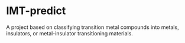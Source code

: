 # IMT-predict
A project based on classifying transition metal compounds into metals, insulators, or metal-insulator transitioning materials.
